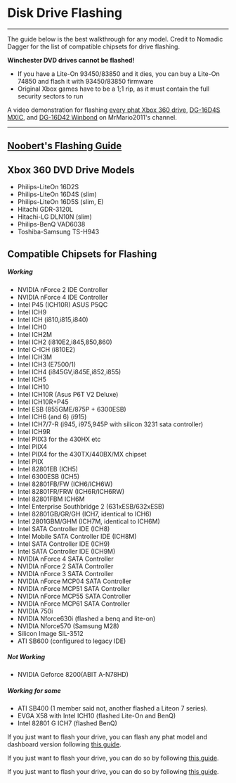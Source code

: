 # Disk Drive Flashing

------

The guide below is the best walkthrough for any model. Credit to Nomadic Dagger for the list of compatible chipsets for drive flashing.

**Winchester DVD drives cannot be flashed!**

- If you have a Lite-On 93450/83850 and it dies, you can buy a Lite-On 74850 and flash it with 93450/83850 firmware
- Original Xbox games have to be a 1;1 rip, as it must contain the full security sectors to run

A video demonstration for flashing [every phat Xbox 360 drive](https://youtu.be/rzQhuaJHwfA?list=PL1CadovfabPskGb2Ur4kBGzD5s7DzQw5I), [DG-16D4S MXIC](https://youtu.be/qxs3IEjz7hE?list=PL1CadovfabPskGb2Ur4kBGzD5s7DzQw5I), and [DG-16D42 Winbond](https://youtu.be/-9V-8ffhQrQ?list=PL1CadovfabPskGb2Ur4kBGzD5s7DzQw5I) on MrMario2011's channel.

------

## [Noobert's Flashing Guide](https://www.se7ensins.com/forums/threads/█▬►►nooberts-flashing-guide-phat-slim-burner-max-payload-burn-games◄◄▬█.1150969/)

## Xbox 360 DVD Drive Models

- Philips-LiteOn 16D2S
- Philips-LiteOn 16D4S (slim)
- Philips-LiteOn 16D5S (slim, E)
- Hitachi GDR-3120L
- Hitachi-LG DLN10N (slim)
- Philips-BenQ VAD6038
- Toshiba-Samsung TS-H943

## Compatible Chipsets for Flashing

##### Working

- NVIDIA nForce 2 IDE Controller
- NVIDIA nForce 4 IDE Controller
- Intel P45 (ICH10R) ASUS P5QC
- Intel ICH9
- Intel ICH (i810,i815,i840)
- Intel ICH0
- Intel ICH2M
- Intel ICH2 (i810E2,i845,850,860)
- Intel C-ICH (i810E2)
- Intel ICH3M
- Intel ICH3 (E7500/1)
- Intel ICH4 (i845GV,i845E,i852,i855)
- Intel ICH5
- Intel ICH10
- Intel ICH10R (Asus P6T V2 Deluxe)
- Intel ICH10R+P45
- Intel ESB (855GME/875P + 6300ESB)
- Intel ICH6 (and 6) (i915)
- Intel ICH7/7-R (i945, i975,945P with silicon 3231 sata controller)
- Intel ICH9R
- Intel PIIX3 for the 430HX etc
- Intel PIIX4
- Intel PIIX4 for the 430TX/440BX/MX chipset
- Intel PIIX
- Intel 82801EB (ICH5)
- Intel 6300ESB (ICH5)
- Intel 82801FB/FW (ICH6/ICH6W)
- Intel 82801FR/FRW (ICH6R/ICH6RW)
- Intel 82801FBM ICH6M
- Intel Enterprise Southbridge 2 (631xESB/632xESB)
- Intel 82801GB/GR/GH (ICH7, identical to ICH6)
- Intel 2801GBM/GHM (ICH7M, identical to ICH6M)
- Intel SATA Controller IDE (ICH8)
- Intel Mobile SATA Controller IDE (ICH8M)
- Intel SATA Controller IDE (ICH9)
- Intel SATA Controller IDE (ICH9M)
- NVIDIA nForce 4 SATA Controller
- NVIDIA nForce 2 SATA Controller
- NVIDIA nForce 3 SATA Controller
- NVIDIA nForce MCP04 SATA Controller
- NVIDIA nForce MCP51 SATA Controller
- NVIDIA nForce MCP55 SATA Controller
- NVIDIA nForce MCP61 SATA Controller
- NVIDIA 750i
- NVIDIA Nforce630i (flashed a benq and lite-on)
- NVIDIA Nforce570 (Samsung M28)
- Silicon Image SIL-3512
- ATI SB600 (configured to legacy IDE)

##### Not Working

- NVIDIA Geforce 8200(ABIT A-N78HD)

##### Working for some

- ATI SB400 (1 member said not, another flashed a Liteon 7 series).
- EVGA X58 with Intel ICH10 (flashed Lite-On and BenQ)
- Intel 82801 G ICH7 (flashed BenQ)



If you just want to flash your drive, you can flash any phat model and dashboard version following [this guide](https://www.se7ensins.com/forums/threads/█▬►►nooberts-flashing-guide-phat-slim-burner-max-payload-burn-games◄◄▬█.1150969/).

If you just want to flash your drive, you can do so by following [this guide](https://www.se7ensins.com/forums/threads/█▬►►nooberts-flashing-guide-phat-slim-burner-max-payload-burn-games◄◄▬█.1150969/).



If you just want to flash your drive, you can do so by following [this guide](https://www.se7ensins.com/forums/threads/█▬►►nooberts-flashing-guide-phat-slim-burner-max-payload-burn-games◄◄▬█.1150969/).

